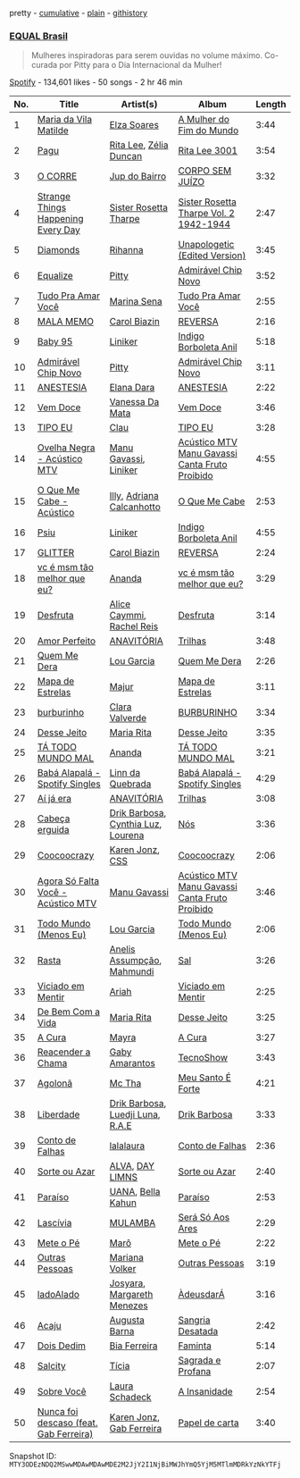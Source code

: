 pretty - [cumulative](/playlists/cumulative/37i9dQZF1DX8hUq3jyvfJh.md) - [plain](/playlists/plain/37i9dQZF1DX8hUq3jyvfJh) - [githistory](https://github.githistory.xyz/mackorone/spotify-playlist-archive/blob/main/playlists/plain/37i9dQZF1DX8hUq3jyvfJh)

### [EQUAL Brasil](https://open.spotify.com/playlist/37i9dQZF1DX8hUq3jyvfJh)

> Mulheres inspiradoras para serem ouvidas no volume máximo\. Co\-curada por Pitty para o Dia Internacional da Mulher!

[Spotify](https://open.spotify.com/user/spotify) - 134,601 likes - 50 songs - 2 hr 46 min

| No. | Title | Artist(s) | Album | Length |
|---|---|---|---|---|
| 1 | [Maria da Vila Matilde](https://open.spotify.com/track/2njnnuofry2N9AJRTtRuqG) | [Elza Soares](https://open.spotify.com/artist/4cn4gMq0KXORHeYA45PcBi) | [A Mulher do Fim do Mundo](https://open.spotify.com/album/0I316eFTjobTdyH5xtniYe) | 3:44 |
| 2 | [Pagu](https://open.spotify.com/track/5uDxxT5hBxtOj7qTR0WCoB) | [Rita Lee](https://open.spotify.com/artist/7dnT2FUXhjirperXaH22IJ), [Zélia Duncan](https://open.spotify.com/artist/2zDJszdrISx9K4L5hvWT33) | [Rita Lee 3001](https://open.spotify.com/album/4T1H4WXKv3BM8hxwtG7HiM) | 3:54 |
| 3 | [O CORRE](https://open.spotify.com/track/55C8DD0NSzGrULelBOKKJE) | [Jup do Bairro](https://open.spotify.com/artist/0gfL54JIv5ufwbMZC61ZGf) | [CORPO SEM JUÍZO](https://open.spotify.com/album/1iGbtqB3ULW5rB32fivm8e) | 3:32 |
| 4 | [Strange Things Happening Every Day](https://open.spotify.com/track/0uUBfmp0ulkpf6EJzsZJZl) | [Sister Rosetta Tharpe](https://open.spotify.com/artist/2dXf5lu5iilcaTQJZodce7) | [Sister Rosetta Tharpe Vol\. 2 1942\-1944](https://open.spotify.com/album/4FkQ3aw8yWpFGEuAcNIM4f) | 2:47 |
| 5 | [Diamonds](https://open.spotify.com/track/1z9kQ14XBSN0r2v6fx4IdG) | [Rihanna](https://open.spotify.com/artist/5pKCCKE2ajJHZ9KAiaK11H) | [Unapologetic \(Edited Version\)](https://open.spotify.com/album/0T23GvNaBUGtMKxZko8LQG) | 3:45 |
| 6 | [Equalize](https://open.spotify.com/track/2iUxWUv5TovjBmayOcWohB) | [Pitty](https://open.spotify.com/artist/2dmQ0vMD3THLMcz7DsvfaT) | [Admirável Chip Novo](https://open.spotify.com/album/6t9HEcqxPe5dsIlHyYwATK) | 3:52 |
| 7 | [Tudo Pra Amar Você](https://open.spotify.com/track/2lDhKzEXHU14HRRAKja3ba) | [Marina Sena](https://open.spotify.com/artist/0nFdWpwl7h6fp3ADRyG14L) | [Tudo Pra Amar Você](https://open.spotify.com/album/1neVMQB6q1Roh1Voz9dfDA) | 2:55 |
| 8 | [MALA MEMO](https://open.spotify.com/track/0BuzkHsZ50ZsMLIgoq1ZUQ) | [Carol Biazin](https://open.spotify.com/artist/5dYdZmGyv2UTIN1XMe1drN) | [REVERSA](https://open.spotify.com/album/6GKytGwQgYxwGwYuo4spvq) | 2:16 |
| 9 | [Baby 95](https://open.spotify.com/track/6Ry9Jqt3riMhgX46T6XwdL) | [Liniker](https://open.spotify.com/artist/2O6q06oNcmOIPg1qidSU3C) | [Indigo Borboleta Anil](https://open.spotify.com/album/7GCAjZgKwHBucSRz7rQize) | 5:18 |
| 10 | [Admirável Chip Novo](https://open.spotify.com/track/7o7MExeF7niW4VFiie5Zxh) | [Pitty](https://open.spotify.com/artist/2dmQ0vMD3THLMcz7DsvfaT) | [Admirável Chip Novo](https://open.spotify.com/album/6t9HEcqxPe5dsIlHyYwATK) | 3:11 |
| 11 | [ANESTESIA](https://open.spotify.com/track/1soqtHYm1K8oChNDEmpZrP) | [Elana Dara](https://open.spotify.com/artist/4wh03gpwWgB5koOyZr8XxB) | [ANESTESIA](https://open.spotify.com/album/2jHqfa5pVSOI0giNVlDB0c) | 2:22 |
| 12 | [Vem Doce](https://open.spotify.com/track/2P5az0U3e9UJWgXIwLf0nu) | [Vanessa Da Mata](https://open.spotify.com/artist/57pVvBwa3ZCR9LsVlkLXj7) | [Vem Doce](https://open.spotify.com/album/7KlfYwdvwh9ukPRfVO5jGH) | 3:46 |
| 13 | [TIPO EU](https://open.spotify.com/track/5rnZwEM4x70Arx4hbEOPSg) | [Clau](https://open.spotify.com/artist/13A9x5VINTOaVnYxK4rbNQ) | [TIPO EU](https://open.spotify.com/album/0jQseakS3kI0YEtyzJl76n) | 3:28 |
| 14 | [Ovelha Negra \- Acústico MTV](https://open.spotify.com/track/0gGvGuoOqfYdkjbcl2Mh0N) | [Manu Gavassi](https://open.spotify.com/artist/6xF3XdxG7VHRmQmTJxRqX8), [Liniker](https://open.spotify.com/artist/2O6q06oNcmOIPg1qidSU3C) | [Acústico MTV Manu Gavassi Canta Fruto Proibido](https://open.spotify.com/album/0E7BlhGz33kQOLqRbSUTmt) | 4:55 |
| 15 | [O Que Me Cabe \- Acústico](https://open.spotify.com/track/4zT3n5isH5JpdnUYEEiIbC) | [Illy](https://open.spotify.com/artist/5gWFbdcQOMRYz1cdCuBxWO), [Adriana Calcanhotto](https://open.spotify.com/artist/72f733zGuCPEzCSLs9wOVi) | [O Que Me Cabe](https://open.spotify.com/album/6hWBRxxH3zGGUVii6mEl3k) | 2:53 |
| 16 | [Psiu](https://open.spotify.com/track/0dBo1a9Tvxtx9x2N4cTL1w) | [Liniker](https://open.spotify.com/artist/2O6q06oNcmOIPg1qidSU3C) | [Indigo Borboleta Anil](https://open.spotify.com/album/7GCAjZgKwHBucSRz7rQize) | 4:55 |
| 17 | [GLITTER](https://open.spotify.com/track/3yfjvYImiSdypyIeYUknyy) | [Carol Biazin](https://open.spotify.com/artist/5dYdZmGyv2UTIN1XMe1drN) | [REVERSA](https://open.spotify.com/album/6GKytGwQgYxwGwYuo4spvq) | 2:24 |
| 18 | [vc é msm tão melhor que eu?](https://open.spotify.com/track/2K24ijOSojf6F2q0HXgy6b) | [Ananda](https://open.spotify.com/artist/2TqXAXuNUnnzzCTuAs5DX5) | [vc é msm tão melhor que eu?](https://open.spotify.com/album/03SguNzZdoSYJwIwOGAlSk) | 3:29 |
| 19 | [Desfruta](https://open.spotify.com/track/2DLAjolKrLcgS0776mg9OO) | [Alice Caymmi](https://open.spotify.com/artist/3ExGkIKgqWpIr2hr0nepRp), [Rachel Reis](https://open.spotify.com/artist/12i4XNuGj3mOnIsmeyw1HR) | [Desfruta](https://open.spotify.com/album/3DqQXeeEpBPP8MzSadczqB) | 3:14 |
| 20 | [Amor Perfeito](https://open.spotify.com/track/4BOtcJGScXbhPH0lrsokLF) | [ANAVITÓRIA](https://open.spotify.com/artist/1sPg5EHuQXTMElpZ4iUgXe) | [Trilhas](https://open.spotify.com/album/6pFk6M5FURqtdmHDFNJjt5) | 3:48 |
| 21 | [Quem Me Dera](https://open.spotify.com/track/4Wbupcobm9ryFXY5M3Hwoa) | [Lou Garcia](https://open.spotify.com/artist/7l8ESevPECrqChwl3Bf7ov) | [Quem Me Dera](https://open.spotify.com/album/6xyftajgJC0tmzaKgyLINz) | 2:26 |
| 22 | [Mapa de Estrelas](https://open.spotify.com/track/3oJCVmWrO80dFUYMp9df6Z) | [Majur](https://open.spotify.com/artist/3EWwR3BxuCaiYKniPGDjE7) | [Mapa de Estrelas](https://open.spotify.com/album/3mzMJkaC9OoaEeuE5YAxxS) | 3:11 |
| 23 | [burburinho](https://open.spotify.com/track/1Mem9DQYCKtukH5DOrbmdV) | [Clara Valverde](https://open.spotify.com/artist/0Oyxj6T9BLAkfJmxEMbuFn) | [BURBURINHO](https://open.spotify.com/album/0goBQUbALZYYBfvctrogEP) | 3:34 |
| 24 | [Desse Jeito](https://open.spotify.com/track/7Gr4jhJ1wJ1z4jaax3G2gp) | [Maria Rita](https://open.spotify.com/artist/1C8UBSZs5rOPfxuxTMS6OI) | [Desse Jeito](https://open.spotify.com/album/5vTAwzNFPDnU2F1UmWQdXE) | 3:35 |
| 25 | [TÁ TODO MUNDO MAL](https://open.spotify.com/track/6RupKWYHDUq0dOdWLQUKcb) | [Ananda](https://open.spotify.com/artist/2TqXAXuNUnnzzCTuAs5DX5) | [TÁ TODO MUNDO MAL](https://open.spotify.com/album/5Rp68W7guN0S424dX70oRR) | 3:21 |
| 26 | [Babá Alapalá \- Spotify Singles](https://open.spotify.com/track/5aK5UO6xXwo0fADdAu2YSh) | [Linn da Quebrada](https://open.spotify.com/artist/5gGBopc7iw8yLqwxfPIv3t) | [Babá Alapalá \- Spotify Singles](https://open.spotify.com/album/5MEnmfuf8n3FzAFbx7dty5) | 4:29 |
| 27 | [Aí já era](https://open.spotify.com/track/0bTmQnC7tnoRVQed0lrSEI) | [ANAVITÓRIA](https://open.spotify.com/artist/1sPg5EHuQXTMElpZ4iUgXe) | [Trilhas](https://open.spotify.com/album/6pFk6M5FURqtdmHDFNJjt5) | 3:08 |
| 28 | [Cabeça erguida](https://open.spotify.com/track/0QLvzqKWTmSXLexxrn3n4K) | [Drik Barbosa](https://open.spotify.com/artist/1VJZvjGu80pBwk0qeJz8ZR), [Cynthia Luz](https://open.spotify.com/artist/0QHGCPmM4UgeNvrNPntSlu), [Lourena](https://open.spotify.com/artist/3jLj1sAQaEpLpktyJmyGIh) | [Nós](https://open.spotify.com/album/132yCJcTYjzemvRMtLKIep) | 3:36 |
| 29 | [Coocoocrazy](https://open.spotify.com/track/4BliVo1uZWjMDu6iP1S4Gy) | [Karen Jonz](https://open.spotify.com/artist/2Pq5MMGyujBoU9C9Ax9n5C), [CSS](https://open.spotify.com/artist/2K13AVg3bFpHSxDM1vJ0qA) | [Coocoocrazy](https://open.spotify.com/album/3rRVEwcZU3BTbu2X7AmEPp) | 2:06 |
| 30 | [Agora Só Falta Você \- Acústico MTV](https://open.spotify.com/track/60pTIQ2Jxoa7KQjFYaND6r) | [Manu Gavassi](https://open.spotify.com/artist/6xF3XdxG7VHRmQmTJxRqX8) | [Acústico MTV Manu Gavassi Canta Fruto Proibido](https://open.spotify.com/album/0E7BlhGz33kQOLqRbSUTmt) | 3:46 |
| 31 | [Todo Mundo \(Menos Eu\)](https://open.spotify.com/track/5mJkZF1s8A068yo7AqD7oT) | [Lou Garcia](https://open.spotify.com/artist/7l8ESevPECrqChwl3Bf7ov) | [Todo Mundo \(Menos Eu\)](https://open.spotify.com/album/3Y69xn0j0ItsAaZvjzNo4U) | 2:06 |
| 32 | [Rasta](https://open.spotify.com/track/3xOxeGRwF4p5fg56wE28al) | [Anelis Assumpção](https://open.spotify.com/artist/18XQILNxVCcvcU1VhwNJJv), [Mahmundi](https://open.spotify.com/artist/6hfNZcbKvjpOnhhkFVKyt7) | [Sal](https://open.spotify.com/album/5ANLgj5VLYICZwGRE7AXZ7) | 3:26 |
| 33 | [Viciado em Mentir](https://open.spotify.com/track/6e2aPJbVJw9L8QDd421zNY) | [Ariah](https://open.spotify.com/artist/0lJcsdoL52xDTf1cGEwfD8) | [Viciado em Mentir](https://open.spotify.com/album/2TJ1ZwEFlLzhDPXmfCligh) | 2:25 |
| 34 | [De Bem Com a Vida](https://open.spotify.com/track/5nde1CDQLLmlRA6gOQTJlv) | [Maria Rita](https://open.spotify.com/artist/1C8UBSZs5rOPfxuxTMS6OI) | [Desse Jeito](https://open.spotify.com/album/5vTAwzNFPDnU2F1UmWQdXE) | 3:25 |
| 35 | [A Cura](https://open.spotify.com/track/4xawu6VJn17igipPIGayeU) | [Mayra](https://open.spotify.com/artist/3XSWVsSggcTo6Bv8pcDqnt) | [A Cura](https://open.spotify.com/album/2kpzLThPuJZYuZSLTX6w6c) | 3:27 |
| 36 | [Reacender a Chama](https://open.spotify.com/track/3kH39Eb5UCv8Wl81U9sJK9) | [Gaby Amarantos](https://open.spotify.com/artist/5kn7l4yaJxtNhj583LmL9L) | [TecnoShow](https://open.spotify.com/album/4kOyNVMQ2ve1jnEPajq9ua) | 3:43 |
| 37 | [Agolonã](https://open.spotify.com/track/4Yj2m1IuKy85gEk40t89LB) | [Mc Tha](https://open.spotify.com/artist/0fpg4Y7Q6ZRDSppLLt7G0n) | [Meu Santo É Forte](https://open.spotify.com/album/5Wl3slNLngCEEmoziB0GzP) | 4:21 |
| 38 | [Liberdade](https://open.spotify.com/track/0ZCCw1W5xKaOVzNGYk1SLP) | [Drik Barbosa](https://open.spotify.com/artist/1VJZvjGu80pBwk0qeJz8ZR), [Luedji Luna](https://open.spotify.com/artist/0sWTkzCrdEvuX7Du6MFLzc), [R.A.E](https://open.spotify.com/artist/1z3xC9ml81L5vugg78Eegq) | [Drik Barbosa](https://open.spotify.com/album/6DBDl7pcfb8o5gGE1ug4s3) | 3:33 |
| 39 | [Conto de Falhas](https://open.spotify.com/track/4zCTi9gNDEDkgpknH0cfCy) | [lalalaura](https://open.spotify.com/artist/0xzFVGq4LIQxHwcTkUZACD) | [Conto de Falhas](https://open.spotify.com/album/4MaY416cpeCv9hmnGBfVzl) | 2:36 |
| 40 | [Sorte ou Azar](https://open.spotify.com/track/38eUhDp3Q5BxmEczil8VAJ) | [ALVA](https://open.spotify.com/artist/5H48mmfpWMyzWSqFd4qy5s), [DAY LIMNS](https://open.spotify.com/artist/1x1qM3ZqHhJOn11m42svnc) | [Sorte ou Azar](https://open.spotify.com/album/6Nq7EtHA1PBTpRsGpvELWf) | 2:40 |
| 41 | [Paraíso](https://open.spotify.com/track/5qIHD6tx7bb0iLKg5GccWw) | [UANA](https://open.spotify.com/artist/2fHwMQjss3D6RfkPN0ZkwO), [Bella Kahun](https://open.spotify.com/artist/6HBV7RzsoXsLeNMvkh1raa) | [Paraíso](https://open.spotify.com/album/7jNNEGtVZQVmUVkYSrhulP) | 2:53 |
| 42 | [Lascívia](https://open.spotify.com/track/5x1042l2BVF1MESdXalow8) | [MULAMBA](https://open.spotify.com/artist/6wd8OZcCaRQNDIMz6SPNGN) | [Será Só Aos Ares](https://open.spotify.com/album/4rDkMr3eOwRcfeXDTojMTq) | 2:29 |
| 43 | [Mete o Pé](https://open.spotify.com/track/3Vl9ta4Cyr58nDn2XAJEjF) | [Marô](https://open.spotify.com/artist/7EFHe9IRYS8gKgtrGCV14u) | [Mete o Pé](https://open.spotify.com/album/1d9bZ6LXQ38biZ5U4ELM3n) | 2:22 |
| 44 | [Outras Pessoas](https://open.spotify.com/track/3GPmORdDL9q7V3lG3NTPY0) | [Mariana Volker](https://open.spotify.com/artist/0L8NDdn0V7vaqvUyibKLmq) | [Outras Pessoas](https://open.spotify.com/album/6VkLmqMgWidTCTK73U1eqW) | 3:19 |
| 45 | [ladoAlado](https://open.spotify.com/track/6dsq7QmWHd0cMde7WqEoUN) | [Josyara](https://open.spotify.com/artist/39ta5eWDuRNCloJ4oJRJMC), [Margareth Menezes](https://open.spotify.com/artist/1ehJzJeAbLiS4l0PIWd9MD) | [ÀdeusdarÁ](https://open.spotify.com/album/1DTQyqb5YW6aqf1q8ql6M6) | 3:16 |
| 46 | [Acaju](https://open.spotify.com/track/5SCReoV8dNKom85Q3hAemm) | [Augusta Barna](https://open.spotify.com/artist/1nCqVLF06AcC2U5Tq2RkRk) | [Sangria Desatada](https://open.spotify.com/album/3tynaefUfaQJF5lI9WEhPC) | 2:42 |
| 47 | [Dois Dedim](https://open.spotify.com/track/0966GppNs2SRwr4T1HbIpN) | [Bia Ferreira](https://open.spotify.com/artist/0Aj4m8El9TdnqyVHhkuloa) | [Faminta](https://open.spotify.com/album/6ekaLRjzflYYAS7qFBgNCj) | 5:14 |
| 48 | [Salcity](https://open.spotify.com/track/2pBwl6sv6nSQ9mg2HJCoK5) | [Tícia](https://open.spotify.com/artist/32sKApT6WxIehmBNyGLsXN) | [Sagrada e Profana](https://open.spotify.com/album/6L6ZkI7Rd5iiHCvTvDkRTv) | 2:07 |
| 49 | [Sobre Você](https://open.spotify.com/track/0cmZ24itg3Hh50jJblbz4m) | [Laura Schadeck](https://open.spotify.com/artist/6392rGyL1AYvMtt70GIqWS) | [A Insanidade](https://open.spotify.com/album/3wzswapC3piBrbqmlMgL6t) | 2:54 |
| 50 | [Nunca foi descaso \(feat\. Gab Ferreira\)](https://open.spotify.com/track/4lHDZCW0Ve2DItNdEDxKGw) | [Karen Jonz](https://open.spotify.com/artist/2Pq5MMGyujBoU9C9Ax9n5C), [Gab Ferreira](https://open.spotify.com/artist/70DRYhcYN1cmMFUjDLf9FU) | [Papel de carta](https://open.spotify.com/album/3cT88RfZ2nA2hDrbTm3M9W) | 3:40 |

Snapshot ID: `MTY3ODEzNDQ2MSwwMDAwMDAwMDE2M2JjY2I1NjBiMWJhYmQ5YjM5MTlmMDRkYzNkYTFj`
